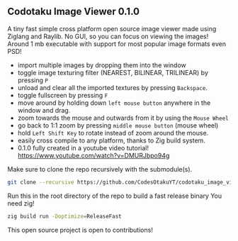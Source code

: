 ## Codotaku Image Viewer 0.1.0
A tiny fast simple cross platform open source image viewer made using Ziglang and Raylib.
No GUI, so you can focus on viewing the images!
Around 1 mb executable with support for most popular image formats even PSD!
- import multiple images by dropping them into the window
- toggle image texturing filter (NEAREST, BILINEAR, TRILINEAR) by pressing `P`
- unload and clear all the imported textures by pressing `Backspace`.
- toggle fullscreen by pressing `F`
- move around by holding down `left mouse button` anywhere in the window and drag.
- zoom towards the mouse and outwards from it by using the `Mouse Wheel`
- go back to 1:1 zoom by pressing `middle mouse button` (mouse wheel)
- hold `Left Shift Key` to rotate instead of zoom around the mouse.
- easily cross compile to any platform, thanks to Zig build system.
- 0.1.0 fully created in a youtube video tutorial! https://www.youtube.com/watch?v=DMURJbpo94g

Make sure to clone the repo recursively with the submodule(s).
```sh
git clone --recursive https://github.com/CodesOtakuYT/codotaku_image_viewer
```
Run this in the root directory of the repo to build a fast release binary
You need zig!
```sh
zig build run -Doptimize=ReleaseFast
```
This open source project is open to contributions!
